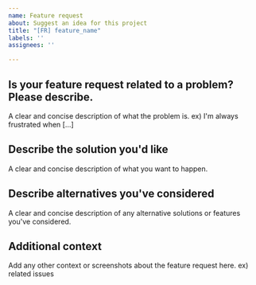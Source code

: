 ```yaml
---
name: Feature request
about: Suggest an idea for this project
title: "[FR] feature_name"
labels: ''
assignees: ''

---
```


## **Is your feature request related to a problem? Please describe.**
A clear and concise description of what the problem is.
ex) I'm always frustrated when [...]

## **Describe the solution you'd like**
A clear and concise description of what you want to happen.

## **Describe alternatives you've considered**
A clear and concise description of any alternative solutions or features you've considered.

## **Additional context**
Add any other context or screenshots about the feature request here.
ex) related issues
